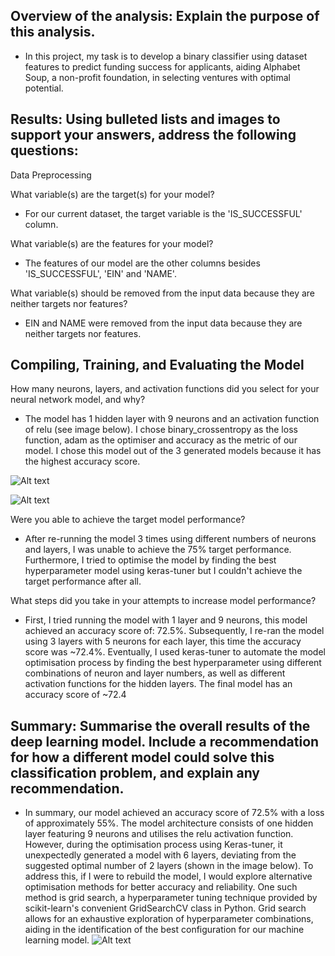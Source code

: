 ## Overview of the analysis: Explain the purpose of this analysis.
* In this project, my task is to develop a binary classifier using dataset features to predict funding success for applicants, aiding Alphabet Soup, a non-profit foundation, in selecting ventures with optimal potential.

## Results: Using bulleted lists and images to support your answers, address the following questions:

Data Preprocessing

What variable(s) are the target(s) for your model? 
* For our current dataset, the target variable is the 'IS_SUCCESSFUL' column.

What variable(s) are the features for your model? 
* The features of our model are the other columns besides 'IS_SUCCESSFUL', 'EIN' and 'NAME'. 

What variable(s) should be removed from the input data because they are neither targets nor features? 
* EIN and NAME were removed from the input data because they are neither targets nor features. 

## Compiling, Training, and Evaluating the Model

How many neurons, layers, and activation functions did you select for your neural network model, and why? 
* The model has 1 hidden layer with 9 neurons and an activation function of relu (see image below). I chose binary_crossentropy as the loss function, adam as the optimiser and accuracy as the metric of our model. I chose this model out of the 3 generated models because it has the highest accuracy score. 

![Alt text](<Screenshot 2023-12-19 at 1.23.15 pm.png>)

![Alt text](<Screenshot 2023-12-19 at 1.23.32 pm.png>)

Were you able to achieve the target model performance? 
* After re-running the model 3 times using different numbers of neurons and layers, I was unable to achieve the 75% target performance. Furthermore, I tried to optimise the model by finding the best hyperparameter model using keras-tuner but I couldn't achieve the target performance after all. 

What steps did you take in your attempts to increase model performance?
* First, I tried running the model with 1 layer and 9 neurons, this model achieved an accuracy score of: 72.5%. Subsequently, I re-ran the model using 3 layers with 5 neurons for each layer, this time the accuracy score was ~72.4%. Eventually, I used keras-tuner to automate the model optimisation process by finding the best hyperparameter using different combinations of neuron and layer numbers, as well as different activation functions for the hidden layers. The final model has an accuracy score of ~72.4

## Summary: Summarise the overall results of the deep learning model. Include a recommendation for how a different model could solve this classification problem, and explain any recommendation.

* In summary, our model achieved an accuracy score of 72.5% with a loss of approximately 55%. The model architecture consists of one hidden layer featuring 9 neurons and utilises the relu activation function. However, during the optimisation process using Keras-tuner, it unexpectedly generated a model with 6 layers, deviating from the suggested optimal number of 2 layers (shown in the image below). To address this, if I were to rebuild the model, I would explore alternative optimisation methods for better accuracy and reliability. One such method is grid search, a hyperparameter tuning technique provided by scikit-learn's convenient GridSearchCV class in Python. Grid search allows for an exhaustive exploration of hyperparameter combinations, aiding in the identification of the best configuration for our machine learning model.
![Alt text](<Screenshot 2023-12-18 at 11.14.09 pm.png>)
